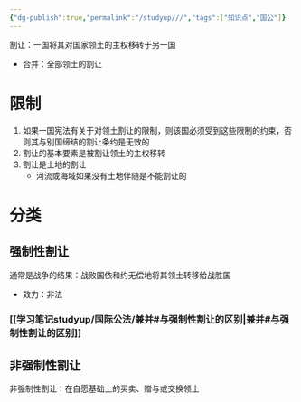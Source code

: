 ```yaml
---
{"dg-publish":true,"permalink":"/studyup///","tags":["知识点","国公"]}
---
```


割让：一国将其对国家领土的主权移转于另一国
- 合并：全部领土的割让
# 限制
1. 如果一国宪法有关于对领土割让的限制，则该国必须受到这些限制的约束，否则其与别国缔结的割让条约是无效的
2. 割让的基本要素是被割让领土的主权移转
3. 割让是土地的割让
	- 河流或海域如果没有土地伴随是不能割让的
# 分类
## 强制性割让
通常是战争的结果：战败国依和约无偿地将其领土转移给战胜国
- 效力：非法
### [[学习笔记studyup/国际公法/兼并#与强制性割让的区别\|兼并#与强制性割让的区别]]
## 非强制性割让
非强制性割让：在自愿基础上的买卖、赠与或交换领土